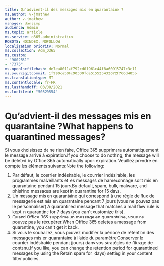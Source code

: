 ```yaml
---
title: Qu’advient-il des messages mis en quarantaine ?
ms.author: v-jmathew
author: v-jmathew
manager: dansimp
audience: Admin
ms.topic: article
ms.service: o365-administration
ROBOTS: NOINDEX, NOFOLLOW
localization_priority: Normal
ms.collection: Adm_O365
ms.custom:
- "9002531"
- "7375"
ms.openlocfilehash: de7ea8011af792cd01963c44f8a60915747c3c11
ms.sourcegitcommit: 1f998ca586c90330fde515525432072f766d485b
ms.translationtype: MT
ms.contentlocale: fr-FR
ms.lasthandoff: 03/08/2021
ms.locfileid: "50520554"
---
```

# <a name="what-happens-to-quarantined-messages"></a><span data-ttu-id="0a06f-102">Qu’advient-il des messages mis en quarantaine ?</span><span class="sxs-lookup"><span data-stu-id="0a06f-102">What happens to quarantined messages?</span></span>

<span data-ttu-id="0a06f-103">Si vous choisissez de ne rien faire, Office 365 supprimera automatiquement le message arrivé à expiration.</span><span class="sxs-lookup"><span data-stu-id="0a06f-103">If you choose to do nothing, the message will be deleted by Office 365 automatically upon expiration.</span></span> <span data-ttu-id="0a06f-104">Veuillez prendre en compte les éléments suivants:</span><span class="sxs-lookup"><span data-stu-id="0a06f-104">Note the following:</span></span>

1. <span data-ttu-id="0a06f-105">Par défaut, le courrier indésirable, le courrier indésirable, les programmes malveillants et les messages de hameçonnage sont mis en quarantaine pendant 15 jours.</span><span class="sxs-lookup"><span data-stu-id="0a06f-105">By default, spam, bulk, malware, and phishing messages are kept in quarantine for 15 days.</span></span>
2. <span data-ttu-id="0a06f-106">Un message mis en quarantaine qui correspond à une règle de flux de messagerie est mis en quarantaine pendant 7 jours (vous ne pouvez pas le personnaliser).</span><span class="sxs-lookup"><span data-stu-id="0a06f-106">A quarantined message that matches a mail flow rule is kept in quarantine for 7 days (you can't customize this).</span></span>
3. <span data-ttu-id="0a06f-107">Quand Office 365 supprime un message en quarantaine, vous ne pouvez pas le récupérer.</span><span class="sxs-lookup"><span data-stu-id="0a06f-107">When Office 365 deletes a message from quarantine, you can't get it back.</span></span>
4. <span data-ttu-id="0a06f-108">Si vous le souhaitez, vous pouvez modifier la période de rétention des messages mis en quarantaine à l’aide du paramètre Conserver le courrier indésirable pendant (jours) dans vos stratégies de filtrage de contenu.</span><span class="sxs-lookup"><span data-stu-id="0a06f-108">If you like, you can change the retention period for quarantined messages by using the Retain spam for (days) setting in your content filter policies.</span></span>
